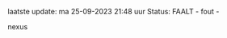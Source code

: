 laatste update: 
ma 25-09-2023 21:48   uur 
Status: FAALT - fout - 
<div class="service R">nexus</div>